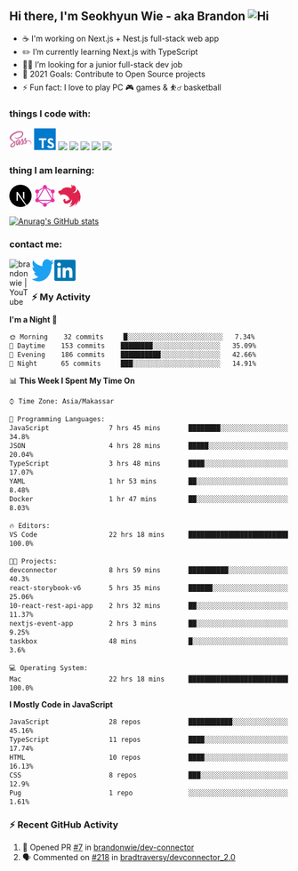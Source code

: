 ## Hi there, I'm Seokhyun Wie - aka Brandon <img src='https://qpluspicture.oss-cn-beijing.aliyuncs.com/6LjjQA/Hi.gif' alt='Hi' width="24"/>

- ☕ I'm working on Next.js + Nest.js full-stack web app
- ✏️ I’m currently learning Next.js with TypeScript
- 👨‍💻 I’m looking for a junior full-stack dev job
- 🎯 2021 Goals: Contribute to Open Source projects
- ⚡ Fun fact: I love to play PC 🎮 games️ \& ⛹️‍♂️ basketball

### things I code with:

<img src="https://raw.githubusercontent.com/devicons/devicon/master/icons/sass/sass-original.svg" width="40px"> <img src="https://raw.githubusercontent.com/devicons/devicon/master/icons/typescript/typescript-original.svg" width="40px"> <img src="https://cdn.jsdelivr.net/gh/devicons/devicon@latest/icons/javascript/javascript-original.svg" width="40px"> <img src="https://cdn.jsdelivr.net/gh/devicons/devicon@latest/icons/react/react-original.svg" width="40px"> <img src="https://cdn.jsdelivr.net/gh/devicons/devicon@latest/icons/nodejs/nodejs-plain.svg" width="40px"> <img src="https://cdn.jsdelivr.net/gh/devicons/devicon@latest/icons/git/git-original.svg" width="40px"> <img src="https://cdn.jsdelivr.net/gh/devicons/devicon@latest/icons/mongodb/mongodb-original.svg" width="40px">

### thing I am learning:

<img src="https://raw.githubusercontent.com/devicons/devicon/master/icons/nextjs/nextjs-original.svg" width="40px"> <img src="https://raw.githubusercontent.com/devicons/devicon/master/icons/graphql/graphql-plain.svg" width="40px"> <img src="https://raw.githubusercontent.com/devicons/devicon/master/icons/nestjs/nestjs-plain.svg" width="40px">

<!-- GitHub Stats -->

[![Anurag's GitHub stats](https://github-readme-stats.vercel.app/api?username=brandonwie&show_icons=true&title_color=ffc857&icon_color=8ac926&text_color=daf7dc&bg_color=151515&hide=stars&custom_title=Brandon's GitHub Stats)](https://github.com/anuraghazra/github-readme-stats)

### contact me:

[<img align="left" alt="brandonwie | YouTube" width="40px" src="https://iconape.com/wp-content/png_logo_vector/youtube-social-white-squircle.png" />][youtube] [<img align="left" alt="brandonwie | Twitter" width="40px" src="https://raw.githubusercontent.com/devicons/devicon/master/icons/twitter/twitter-original.svg" />][twitter] [<img align="left" alt="brandonwie | LinkedIn" width="40px" src="https://raw.githubusercontent.com/devicons/devicon/master/icons/linkedin/linkedin-original.svg" />][linkedin]

<br />
<br />

### ⚡ My Activity

<!--START_SECTION:waka-->
**I'm a Night 🦉** 

```text
🌞 Morning    32 commits     █░░░░░░░░░░░░░░░░░░░░░░░░   7.34% 
🌆 Daytime    153 commits    ████████░░░░░░░░░░░░░░░░░   35.09% 
🌃 Evening    186 commits    ██████████░░░░░░░░░░░░░░░   42.66% 
🌙 Night      65 commits     ███░░░░░░░░░░░░░░░░░░░░░░   14.91%

```


📊 **This Week I Spent My Time On** 

```text
⌚︎ Time Zone: Asia/Makassar

💬 Programming Languages: 
JavaScript               7 hrs 45 mins       ████████░░░░░░░░░░░░░░░░░   34.8% 
JSON                     4 hrs 28 mins       █████░░░░░░░░░░░░░░░░░░░░   20.04% 
TypeScript               3 hrs 48 mins       ████░░░░░░░░░░░░░░░░░░░░░   17.07% 
YAML                     1 hr 53 mins        ██░░░░░░░░░░░░░░░░░░░░░░░   8.48% 
Docker                   1 hr 47 mins        ██░░░░░░░░░░░░░░░░░░░░░░░   8.03%

🔥 Editors: 
VS Code                  22 hrs 18 mins      █████████████████████████   100.0%

🐱‍💻 Projects: 
devconnector             8 hrs 59 mins       ██████████░░░░░░░░░░░░░░░   40.3% 
react-storybook-v6       5 hrs 35 mins       ██████░░░░░░░░░░░░░░░░░░░   25.06% 
10-react-rest-api-app    2 hrs 32 mins       ██░░░░░░░░░░░░░░░░░░░░░░░   11.37% 
nextjs-event-app         2 hrs 3 mins        ██░░░░░░░░░░░░░░░░░░░░░░░   9.25% 
taskbox                  48 mins             █░░░░░░░░░░░░░░░░░░░░░░░░   3.6%

💻 Operating System: 
Mac                      22 hrs 18 mins      █████████████████████████   100.0%

```

**I Mostly Code in JavaScript** 

```text
JavaScript               28 repos            ███████████░░░░░░░░░░░░░░   45.16% 
TypeScript               11 repos            ████░░░░░░░░░░░░░░░░░░░░░   17.74% 
HTML                     10 repos            ████░░░░░░░░░░░░░░░░░░░░░   16.13% 
CSS                      8 repos             ███░░░░░░░░░░░░░░░░░░░░░░   12.9% 
Pug                      1 repo              ░░░░░░░░░░░░░░░░░░░░░░░░░   1.61%

```



<!--END_SECTION:waka-->

### ⚡ Recent GitHub Activity

<!--START_SECTION:activity-->
1. 💪 Opened PR [#7](https://github.com/brandonwie/dev-connector/pull/7) in [brandonwie/dev-connector](https://github.com/brandonwie/dev-connector)
2. 🗣 Commented on [#218](https://github.com/bradtraversy/devconnector_2.0/issues/218) in [bradtraversy/devconnector_2.0](https://github.com/bradtraversy/devconnector_2.0)
<!--END_SECTION:activity-->

[youtube]: https://www.youtube.com/channel/UC7tk3UT7nn3cZNC2KBdb-4Q
[linkedin]: https://linkedin.com/in/brandonwie
[twitter]: https://twitter.com/brandonwie
